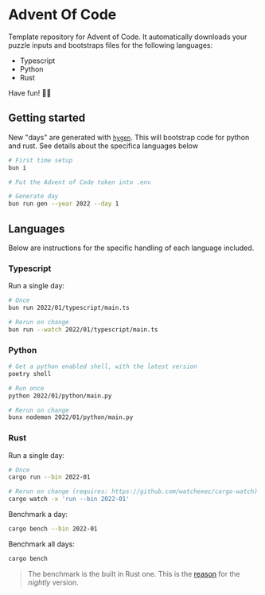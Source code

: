 # Advent Of Code

Template repository for Advent of Code. It automatically downloads your puzzle inputs and bootstraps files for the following languages:

- Typescript
- Python
- Rust

Have fun! 🤗🎄

## Getting started

New "days" are generated with [`hygen`](https://github.com/jondot/hygen). This will bootstrap code for python and rust. See details about the specifica languages below

```bash
# First time setup
bun i

# Put the Advent of Code token into .env

# Generate day
bun run gen --year 2022 --day 1
```

## Languages

Below are instructions for the specific handling of each language included.

### Typescript

Run a single day:

```bash
# Once
bun run 2022/01/typescript/main.ts

# Rerun on change
bun run --watch 2022/01/typescript/main.ts
```

### Python

```bash
# Get a python enabled shell, with the latest version
poetry shell

# Run once
python 2022/01/python/main.py

# Rerun on change
bunx nodemon 2022/01/python/main.py
```

### Rust

Run a single day:

```bash
# Once
cargo run --bin 2022-01

# Rerun on change (requires: https://github.com/watchexec/cargo-watch)
cargo watch -x 'run --bin 2022-01'
```

Benchmark a day:

```bash
cargo bench --bin 2022-01
```

Benchmark all days:

```bash
cargo bench
```

> The benchmark is the built in Rust one. This is the [reason](https://doc.rust-lang.org/cargo/commands/cargo-bench.html) for the _nightly_ version.
